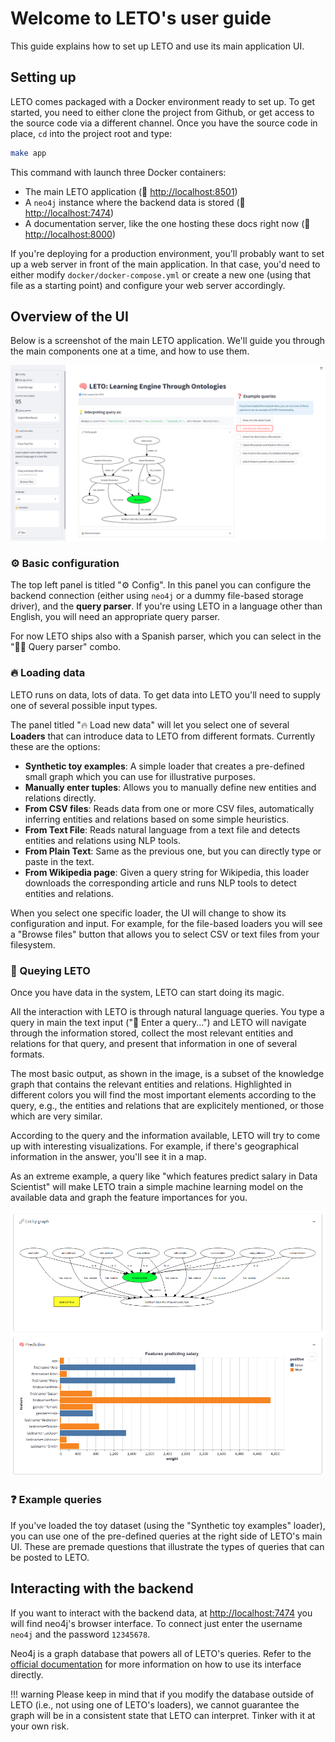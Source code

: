 # Welcome to LETO's user guide

This guide explains how to set up LETO and use its main application UI.

## Setting up

LETO comes packaged with a Docker environment ready to set up.
To get started, you need to either clone the project from Github, or get access to the source code via a different channel.
Once you have the source code in place, `cd` into the project root and type:

```bash
make app
```

This command with launch three Docker containers:

- The main LETO application (🔗 <http://localhost:8501>)
- A `neo4j` instance where the backend data is stored (🔗 <http://localhost:7474>)
- A documentation server, like the one hosting these docs right now (🔗 <http://localhost:8000>)

If you're deploying for a production environment, you'll probably want to set up a web server in front of the main application.
In that case, you'd need to either modify `docker/docker-compose.yml` or create a new one (using that file as a starting point) and configure your web server accordingly.

## Overview of the UI

Below is a screenshot of the main LETO application.
We'll guide you through the main components one at a time, and how to use them.

![Main UI of the LETO MVP](../img/main-ui.png)

### ⚙️ Basic configuration

The top left panel is titled "⚙️ Config".
In this panel you can configure the backend connection (either using `neo4j` or a dummy file-based storage driver), and the **query parser**.
If you're using LETO in a language other than English, you will need an appropriate query parser.

For now LETO ships also with a Spanish parser, which you can select in the "🧙‍♂️ Query parser" combo.

### 🔥 Loading data

LETO runs on data, lots of data. To get data into LETO you'll need to supply one of several possible input types.

The panel titled "🔥 Load new data" will let you select one of several **Loaders** that can introduce data to LETO from different formats.
Currently these are the options:

- **Synthetic toy examples**: A simple loader that creates a pre-defined small graph which you can use for illustrative purposes.
- **Manually enter tuples**: Allows you to manually define new entities and relations directly.
- **From CSV files**: Reads data from one or more CSV files, automatically inferring entities and relations based on some simple heuristics.
- **From Text File**: Reads natural language from a text file and detects entities and relations using NLP tools.
- **From Plain Text**: Same as the previous one, but you can directly type or paste in the text.
- **From Wikipedia page**: Given a query string for Wikipedia, this loader downloads the corresponding article and runs NLP tools to detect entities and relations.

When you select one specific loader, the UI will change to show its configuration and input. For example, for the file-based loaders you will see a "Browse files" button that allows you to select CSV or text files from your filesystem.

### 🔮 Queying LETO

Once you have data in the system, LETO can start doing its magic.

All the interaction with LETO is through natural language queries. You type a query in main the text input ("🔮 Enter a query...") and LETO will navigate through the information stored, collect the most relevant entities and relations for that query, and present that information in one of several formats.

The most basic output, as shown in the image, is a subset of the knowledge graph that contains the relevant entities and relations.
Highlighted in different colors you will find the most important elements according to the query, e.g., the entities and relations that are explicitely mentioned, or those which are very similar.

According to the query and the information available, LETO will try to come up with interesting visualizations.
For example, if there's geographical information in the answer, you'll see it in a map.

As an extreme example, a query like "which features predict salary in Data Scientist" will make LETO train a simple machine learning model on the available data and graph the feature importances for you.

![Visualizing feature importances](../img/visualization.png)

### ❓ Example queries

If you've loaded the toy dataset (using the "Synthetic toy examples" loader), you can use one of the pre-defined queries at the right side of LETO's main UI.
These are premade questions that illustrate the types of queries that can be posted to LETO.

## Interacting with the backend

If you want to interact with the backend data, at <http://localhost:7474> you will find neo4j's browser interface.
To connect just enter the username `neo4j` and the password `12345678`.

Neo4j is a graph database that powers all of LETO's queries. Refer to the [official documentation](https://neo4j.com/docs/) for more information on how to use its interface directly.

!!! warning
    Please keep in mind that if you modify the database outside of LETO (i.e., not using one of LETO's loaders), we cannot guarantee the graph will be in a consistent state that LETO can interpret. Tinker with it at your own risk.